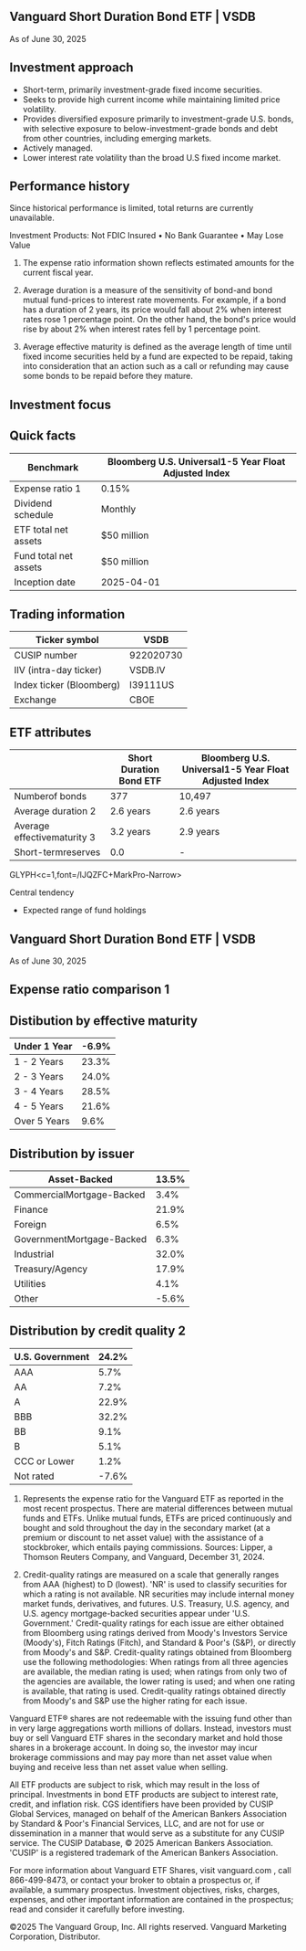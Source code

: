 ## Vanguard Short Duration Bond ETF    |  VSDB

As of June 30, 2025

## Investment approach

- Short-term, primarily investment-grade fixed income securities.
- Seeks to provide high current income while maintaining limited price volatility.
- Provides diversified exposure primarily to investment-grade U.S. bonds, with selective exposure to below-investment-grade  bonds and debt from other countries, including emerging markets.
- Actively managed.
- Lower interest rate volatility than the broad U.S fixed income market.

## Performance history

Since historical performance is limited, total returns are currently unavailable.

Investment Products: Not FDIC Insured • No Bank Guarantee • May Lose Value

1.  The expense ratio information shown reflects estimated amounts for the current fiscal year.

2. Average duration is a measure of the sensitivity of bond-and bond mutual fund-prices to interest rate movements. For example, if a bond has a duration of 2 years, its price would fall about 2% when interest rates rose 1 percentage point. On the other hand, the bond's price would rise by about 2% when interest rates fell by 1 percentage point.

3. Average effective maturity is defined as the average length of time until fixed income securities held by a fund are expected to be repaid, taking into consideration that an action such as a call or refunding may cause some bonds to be repaid before they mature.

## Investment focus

<!-- image -->

## Quick facts

| Benchmark             | Bloomberg U.S. Universal1-5 Year Float Adjusted Index   |
|-----------------------|---------------------------------------------------------|
| Expense ratio 1       | 0.15%                                                   |
| Dividend schedule     | Monthly                                                 |
| ETF total net assets  | $50 million                                             |
| Fund total net assets | $50 million                                             |
| Inception date        | 2025-04-01                                              |

## Trading information

| Ticker symbol            | VSDB      |
|--------------------------|-----------|
| CUSIP number             | 922020730 |
| IIV (intra-day ticker)   | VSDB.IV   |
| Index ticker (Bloomberg) | I39111US  |
| Exchange                 | CBOE      |

## ETF attributes

|                             | Short Duration Bond ETF   | Bloomberg U.S. Universal1-5 Year Float Adjusted Index   |
|-----------------------------|---------------------------|---------------------------------------------------------|
| Numberof bonds              | 377                       | 10,497                                                  |
| Average duration 2          | 2.6 years                 | 2.6 years                                               |
| Average effectivematurity 3 | 3.2 years                 | 2.9 years                                               |
| Short-termreserves          | 0.0                       | -                                                       |

GLYPH&lt;c=1,font=/IJQZFC+MarkPro-Narrow&gt;

<!-- image -->

Central tendency

- Expected range of fund holdings

## Vanguard Short Duration Bond ETF    |  VSDB

As of June 30, 2025

## Expense ratio comparison   1

<!-- image -->

## Distibution by effective maturity

| Under 1 Year   | -6.9%   |
|----------------|---------|
| 1 - 2 Years    | 23.3%   |
| 2 - 3 Years    | 24.0%   |
| 3 - 4 Years    | 28.5%   |
| 4 - 5 Years    | 21.6%   |
| Over 5 Years   | 9.6%    |

## Distribution by issuer

| Asset-Backed              | 13.5%   |
|---------------------------|---------|
| CommercialMortgage-Backed | 3.4%    |
| Finance                   | 21.9%   |
| Foreign                   | 6.5%    |
| GovernmentMortgage-Backed | 6.3%    |
| Industrial                | 32.0%   |
| Treasury/Agency           | 17.9%   |
| Utilities                 | 4.1%    |
| Other                     | -5.6%   |

## Distribution by credit quality   2

| U.S. Government   | 24.2%   |
|-------------------|---------|
| AAA               | 5.7%    |
| AA                | 7.2%    |
| A                 | 22.9%   |
| BBB               | 32.2%   |
| BB                | 9.1%    |
| B                 | 5.1%    |
| CCC or Lower      | 1.2%    |
| Not rated         | -7.6%   |

1. Represents the expense ratio for the Vanguard ETF as reported in the most recent prospectus. There are material differences between mutual funds and ETFs. Unlike mutual funds, ETFs are priced continuously and bought and sold throughout the day in the secondary market (at a premium or discount to net asset value) with the assistance of a stockbroker, which entails paying commissions. Sources: Lipper, a Thomson Reuters Company, and Vanguard, December 31, 2024.

2.  Credit-quality ratings are measured on a scale that generally ranges from AAA (highest) to D (lowest). 'NR' is used to classify securities for which a rating is not available. NR securities may include internal money market funds, derivatives, and futures. U.S. Treasury, U.S. agency, and U.S. agency mortgage-backed securities appear under 'U.S. Government.' Credit-quality ratings for each issue are either obtained from Bloomberg using ratings derived from Moody's Investors Service (Moody's), Fitch Ratings (Fitch), and Standard &amp; Poor's (S&amp;P), or directly from Moody's and S&amp;P. Credit-quality ratings obtained from Bloomberg use the following methodologies: When ratings from all three agencies are available, the median rating is used; when ratings from only two of the agencies are available, the lower rating is used; and when one rating is available, that rating is used. Credit-quality ratings obtained directly from Moody's and S&amp;P use the higher rating for each issue.

Vanguard ETF® shares are not redeemable with the issuing fund other than in very large aggregations worth millions of dollars. Instead, investors must buy or sell Vanguard ETF shares in the secondary market and hold those shares in a brokerage account. In doing so, the investor may incur brokerage commissions and may pay more than net asset value when buying and receive less than net asset value when selling.

All ETF products are subject to risk, which may result in the loss of principal. Investments  in bond ETF products are subject to interest rate, credit, and inflation risk. CGS identifiers have been provided by CUSIP Global Services, managed on behalf of the American Bankers Association by Standard &amp; Poor's Financial Services, LLC, and are not for use or dissemination in a manner that would serve as a substitute for any CUSIP service. The CUSIP Database, © 2025  American Bankers Association. 'CUSIP' is a registered trademark of the American Bankers Association.

For more information about Vanguard ETF Shares, visit   vanguard.com  , call 866-499-8473, or contact your broker to obtain a prospectus or, if available, a summary prospectus. Investment objectives, risks, charges, expenses, and other important information are contained in the prospectus; read and consider it carefully before investing.

©2025 The Vanguard Group, Inc. All rights reserved. Vanguard Marketing Corporation, Distributor.